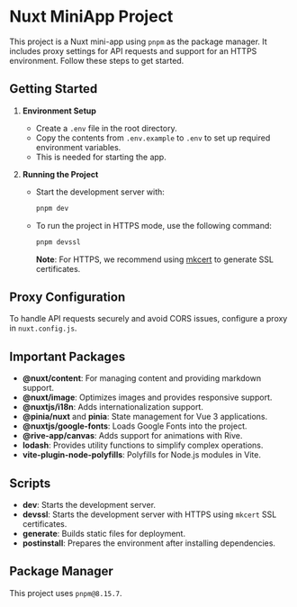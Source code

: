 # Nuxt MiniApp Project

This project is a Nuxt mini-app using `pnpm` as the package manager. It includes proxy settings for API requests and support for an HTTPS environment. Follow these steps to get started.

## Getting Started

1. **Environment Setup**

   - Create a `.env` file in the root directory.
   - Copy the contents from `.env.example` to `.env` to set up required environment variables.
   - This is needed for starting the app.

2. **Running the Project**
   - Start the development server with:
     ```bash
     pnpm dev
     ```
   - To run the project in HTTPS mode, use the following command:
     ```bash
     pnpm devssl
     ```
     **Note**: For HTTPS, we recommend using [mkcert](https://github.com/FiloSottile/mkcert) to generate SSL certificates.

## Proxy Configuration

To handle API requests securely and avoid CORS issues, configure a proxy in `nuxt.config.js`.

## Important Packages

- **@nuxt/content**: For managing content and providing markdown support.
- **@nuxt/image**: Optimizes images and provides responsive support.
- **@nuxtjs/i18n**: Adds internationalization support.
- **@pinia/nuxt** and **pinia**: State management for Vue 3 applications.
- **@nuxtjs/google-fonts**: Loads Google Fonts into the project.
- **@rive-app/canvas**: Adds support for animations with Rive.
- **lodash**: Provides utility functions to simplify complex operations.
- **vite-plugin-node-polyfills**: Polyfills for Node.js modules in Vite.

## Scripts

- **dev**: Starts the development server.
- **devssl**: Starts the development server with HTTPS using `mkcert` SSL certificates.
- **generate**: Builds static files for deployment.
- **postinstall**: Prepares the environment after installing dependencies.

## Package Manager

This project uses `pnpm@8.15.7`.
